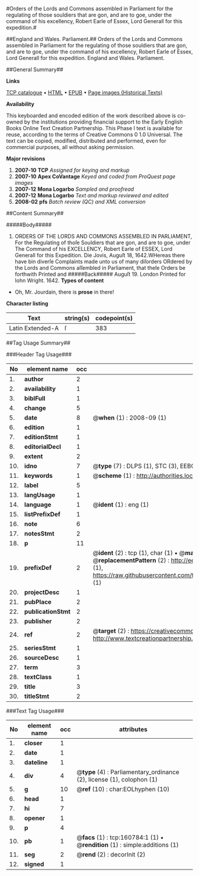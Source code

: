#Orders of the Lords and Commons assembled in Parliament for the regulating of those souldiers that are gon, and are to goe, under the command of his excellency, Robert Earle of Essex, Lord Generall for this expedition.#

##England and Wales. Parliament.##
Orders of the Lords and Commons assembled in Parliament for the regulating of those souldiers that are gon, and are to goe, under the command of his excellency, Robert Earle of Essex, Lord Generall for this expedition.
England and Wales. Parliament.

##General Summary##

**Links**

[TCP catalogue](http://www.ota.ox.ac.uk/tcp/)  • 
[HTML](http://tei.it.ox.ac.uk/tcp/Texts-HTML/free/A82/A82973.html)  • 
[EPUB](http://tei.it.ox.ac.uk/tcp/Texts-EPUB/free/A82/A82973.epub) • 
[Page images (Historical Texts)](https://data.historicaltexts.jisc.ac.uk/view?pubId=eebo-99869726e&pageId=eebo-99869726e-160784-1)

**Availability**

This keyboarded and encoded edition of the
	       work described above is co-owned by the institutions
	       providing financial support to the Early English Books
	       Online Text Creation Partnership. This Phase I text is
	       available for reuse, according to the terms of Creative
	       Commons 0 1.0 Universal. The text can be copied,
	       modified, distributed and performed, even for
	       commercial purposes, all without asking permission.

**Major revisions**

1. __2007-10__ __TCP__ *Assigned for keying and markup*
1. __2007-10__ __Apex CoVantage__ *Keyed and coded from ProQuest page images*
1. __2007-12__ __Mona Logarbo__ *Sampled and proofread*
1. __2007-12__ __Mona Logarbo__ *Text and markup reviewed and edited*
1. __2008-02__ __pfs__ *Batch review (QC) and XML conversion*

##Content Summary##

#####Body#####

1. ORDERS OF THE LORDS AND COMMONS ASSEMBLED IN PARLIAMENT, For the Regulating of thoſe Souldiers that are gon, and are to goe, under The Command of his EXCELLENCY, Robert Earle of ESSEX, Lord Generall for this Expedition.
Die Jovis, Auguſt 18, 1642.WHereas there have bin diverſe Complaints made unto us of many diſorders ORdered by the Lords and Commons aſſembled in Parliament, that theſe Orders be forthwith Printed and
#####Back#####
Auguſt 19. London Printed for Iohn Wright. 1642.
**Types of content**

  * Oh, Mr. Jourdain, there is **prose** in there!

**Character listing**


|Text|string(s)|codepoint(s)|
|---|---|---|
|Latin Extended-A|ſ|383|

##Tag Usage Summary##

###Header Tag Usage###

|No|element name|occ|attributes|
|---|---|---|---|
|1.|__author__|2||
|2.|__availability__|1||
|3.|__biblFull__|1||
|4.|__change__|5||
|5.|__date__|8| @__when__ (1) : 2008-09 (1)|
|6.|__edition__|1||
|7.|__editionStmt__|1||
|8.|__editorialDecl__|1||
|9.|__extent__|2||
|10.|__idno__|7| @__type__ (7) : DLPS (1), STC (3), EEBO-CITATION (1), PROQUEST (1), VID (1)|
|11.|__keywords__|1| @__scheme__ (1) : http://authorities.loc.gov/ (1)|
|12.|__label__|5||
|13.|__langUsage__|1||
|14.|__language__|1| @__ident__ (1) : eng (1)|
|15.|__listPrefixDef__|1||
|16.|__note__|6||
|17.|__notesStmt__|2||
|18.|__p__|11||
|19.|__prefixDef__|2| @__ident__ (2) : tcp (1), char (1)  •  @__matchPattern__ (2) : ([0-9\-]+):([0-9IVX]+) (1), (.+) (1)  •  @__replacementPattern__ (2) : http://eebo.chadwyck.com/downloadtiff?vid=$1&page=$2 (1), https://raw.githubusercontent.com/textcreationpartnership/Texts/master/tcpchars.xml#$1 (1)|
|20.|__projectDesc__|1||
|21.|__pubPlace__|2||
|22.|__publicationStmt__|2||
|23.|__publisher__|2||
|24.|__ref__|2| @__target__ (2) : https://creativecommons.org/publicdomain/zero/1.0/ (1), http://www.textcreationpartnership.org/docs/. (1)|
|25.|__seriesStmt__|1||
|26.|__sourceDesc__|1||
|27.|__term__|3||
|28.|__textClass__|1||
|29.|__title__|3||
|30.|__titleStmt__|2||


###Text Tag Usage###

|No|element name|occ|attributes|
|---|---|---|---|
|1.|__closer__|1||
|2.|__date__|1||
|3.|__dateline__|1||
|4.|__div__|4| @__type__ (4) : Parliamentary_ordinance (2), license (1), colophon (1)|
|5.|__g__|10| @__ref__ (10) : char:EOLhyphen (10)|
|6.|__head__|1||
|7.|__hi__|7||
|8.|__opener__|1||
|9.|__p__|4||
|10.|__pb__|1| @__facs__ (1) : tcp:160784:1 (1)  •  @__rendition__ (1) : simple:additions (1)|
|11.|__seg__|2| @__rend__ (2) : decorInit (2)|
|12.|__signed__|1||
